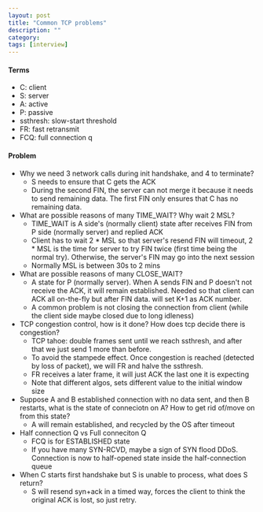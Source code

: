 ```yaml
---
layout: post
title: "Common TCP problems"
description: ""
category: 
tags: [interview]
---
```


#### Terms
* C: client
* S: server
* A: active
* P: passive
* ssthresh: slow-start threshold 
* FR: fast retransmit
* FCQ: full connection q


#### Problem

* Why we need 3 network calls during init handshake, and 4 to terminate?
  * S needs to ensure that C gets the ACK
  * During the second FIN, the server can not merge it because it needs to send remaining data. The first FIN only ensures that C has no remaining data. 
* What are possible reasons of many TIME_WAIT? Why wait 2 MSL?
  * TIME_WAIT is A side's (normally client) state after receives FIN from P side (normally server) and replied ACK
  * Client has to wait 2 * MSL so that server's resend FIN will timeout, 2 * MSL is the time for server to try FIN twice (first time being the normal try). Otherwise, the server's FIN may go into the next session
  * Normally MSL is between 30s to 2 mins
* What are possible reasons of many CLOSE_WAIT? 
  * A state for P (normally server). When A sends FIN and P doesn't not receive the ACK, it will remain established. Needed so that client can ACK all on-the-fly but after FIN data. will set K+1 as ACK number. 
  * A common problem is not closing the connection from client (while the client side maybe closed due to long idleness)
* TCP congestion control, how is it done? How does tcp decide there is congestion?
  * TCP tahoe: double frames sent until we reach ssthresh, and after that we just send 1 more than before. 
  * To avoid the stampede effect. Once congestion is reached (detected by loss of packet), we will FR and halve the ssthresh.
  * FR receives a later frame, it will just ACK the last one it is expecting
  * Note that different algos, sets different value to the initial window size 
* Suppose A and B established connection with no data sent, and then B restarts, what is the state of conneciotn on A? How to get rid of/move on from this state?
  * A will remain established, and recycled by the OS after timeout
* Half connection Q vs Full conneciton Q
  * FCQ is for ESTABLISHED state
  * If you have many SYN-RCVD, maybe a sign of SYN flood DDoS. Connection is now to half-opened state inside the half-connection queue
* When C starts first handshake but S is unable to process, what does S return?
  * S will resend syn+ack in a timed way, forces the client to think the original ACK is lost, so just retry.

